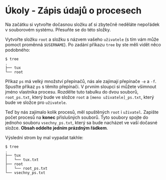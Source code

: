 # Úkoly - Zápis údajů o procesech

Na začátku si vytvořte dočasnou složku ať si zbytečně neděláte nepořádek v souborovém systému. Přesuňte se do této složky.

Vytvořte složku `root` a složku s názvem vašeho `uživatele` (s tím vám může pomoct proměnná `$USERNAME`).
Po zadání příkazu `tree` by ste měli vidět něco podobného:
```
$ tree
.
├── tux
└── root
```

Příkaz `ps` má velký množství přepínačů, nás ale zajímají přepínače `-e` a `-f`. Spusťte příkaz `ps` s těmito přepínači. V prvním sloupci si můžete všimnout jméno vlastníka procesu. Rozdělte tuto tabulku do dvou souborů, `root_ps.txt`, který bude ve složce `root` a `[meno uživatele]_ps.txt`, který bude ve složce pro `uživatele`.

Teď by nás zajímalo kolik procesů, měl spuštěných `root` i `uživatel`. Zapište počet procesů na **konec** příslušných souborů. Tyto soubory spojte do jednoho souboru `vsechny_ps.txt`, který sa bude nacházet ve vaší dočasné složce. **Obsah oddelte jedním prázdným řádkem**.

Výslední strom by mal vypadat takhle:
```
$ tree
.
├── tux
│   └── tux.txt
├── root
│   └── root_ps.txt
└── vsechny_ps.txt
```